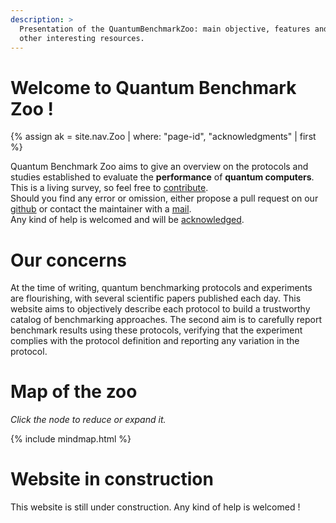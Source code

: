 ```yaml
---
description: >
  Presentation of the QuantumBenchmarkZoo: main objective, features and 
  other interesting resources.
---
```


# Welcome to Quantum Benchmark Zoo !
{% assign ak = site.nav.Zoo | where: "page-id", "acknowledgments" | first %}

Quantum Benchmark Zoo aims to give an overview on the protocols and studies established to evaluate the **performance** of **quantum computers**. This is a living survey, so feel free to <a href="{{ site.git.repository_url }}/blob/master/README.md" target="_blank">contribute</a>.  
Should you find any error or omission, either propose a pull request on our <a href="{{ site.git.repository_url }}" target="_blank">github</a> or contact the maintainer with a <a href="mailto:contact@quantumbenchmarkzoo.org">mail</a>.  
Any kind of help is welcomed and will be <a href="{{ ak.url | prepend: site.baseurl }}">acknowledged</a>.

# Our concerns

At the time of writing, quantum benchmarking protocols and experiments are flourishing, with several scientific papers published each day. This website aims to objectively describe each protocol to build a trustworthy catalog of benchmarking approaches. The second aim is to carefully report benchmark results using these protocols, verifying that the experiment complies with the protocol definition and reporting any variation in the protocol.

# Map of the zoo

*Click the node to reduce or expand it.*

<div class="my-mind-map" id="mind-map">
{%  include mindmap.html %}
</div>

# Website in construction

This website is still under construction. Any kind of help is welcomed !


<!--
## Zoo map

Put an image with the map of the website (2 colors: created and on creation)
-->

<!--
- Figures of merit
- Protocols
- Benchmarks
- Frameworks
- Datasets
- Ressource estimation
- Pricing

 The section **Figure of merit** introduces common measures used to evaluate the performance of quantum computers. The second section **Protocols** introduces a classification and details each protocol. The compilation of results obtained with each protocol is in section **Benchmarks**. Section **Frameworks** gathers software library initiatives developed to benchmark quantum computers. Section **Datasets** groups existing applications instance sets. Section **Ressource estimation** introduces tools to perform upstream estimation of quantum resources requirements. This is especially relevant for Fault-Tolerant Quantum Computing (FTQC). Section **Pricing** summarizes the cost plans of each company commercializing access to quantum computers.



## Other ressources

For an introduction to classical computing benchmark, we recommend:
- survey 1
- survey 2
- ...

For an introduction to quantum computing benchmark, we recommend:
- survey 1
- survey 2
- ...

# References
{% bibliography --cited %}
-->